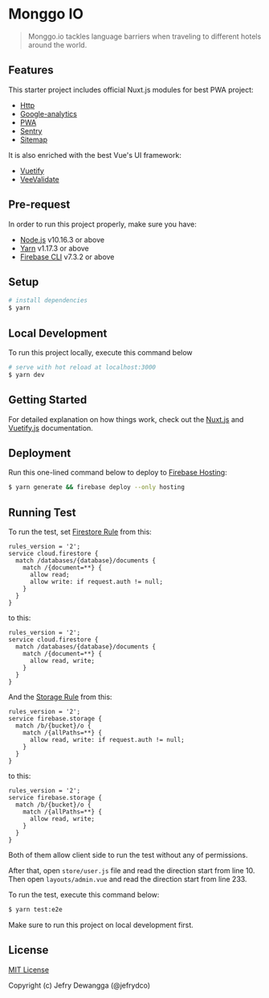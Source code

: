 # Monggo IO

> Monggo.io tackles language barriers when traveling to different hotels around the world.

## Features

This starter project includes official Nuxt.js modules for best PWA project:

- [Http](https://github.com/nuxt/http)
- [Google-analytics](https://github.com/nuxt-community/analytics-module)
- [PWA](https://github.com/nuxt-community/pwa-module)
- [Sentry](https://github.com/nuxt-community/sentry-module)
- [Sitemap](https://github.com/nuxt-community/sitemap-module)

It is also enriched with the best Vue's UI framework:

- [Vuetify](https://vuetifyjs.com)
- [VeeValidate](https://baianat.github.io/vee-validate/)

## Pre-request

In order to run this project properly, make sure you have:
- [Node.js](https://nodejs.org/en/download/package-manager/) v10.16.3 or above
- [Yarn](https://yarnpkg.com/lang/en/docs/install/) v1.17.3 or above
- [Firebase CLI](https://firebase.google.com/docs/cli) v7.3.2 or above

## Setup

```bash
# install dependencies
$ yarn
```

## Local Development

To run this project locally, execute this command below

```bash
# serve with hot reload at localhost:3000
$ yarn dev
```

## Getting Started

For detailed explanation on how things work, check out the [Nuxt.js](https://github.com/nuxt/nuxt.js) and [Vuetify.js](https://vuetifyjs.com/) documentation.

## Deployment

Run this one-lined command below to deploy to [Firebase Hosting](https://firebase.google.com/docs/hosting):

```bash
$ yarn generate && firebase deploy --only hosting
```

## Running Test

To run the test, set [Firestore Rule](https://console.firebase.google.com/u/0/project/monggo-io/database/firestore/rules) from this:

```
rules_version = '2';
service cloud.firestore {
  match /databases/{database}/documents {
    match /{document=**} {
      allow read;
      allow write: if request.auth != null;
    }
  }
}
```

to this:

```
rules_version = '2';
service cloud.firestore {
  match /databases/{database}/documents {
    match /{document=**} {
      allow read, write;
    }
  }
}
```

And the [Storage Rule](https://console.firebase.google.com/u/0/project/monggo-io/storage/monggo-io.appspot.com/rules) from this:

```
rules_version = '2';
service firebase.storage {
  match /b/{bucket}/o {
    match /{allPaths=**} {
      allow read, write: if request.auth != null;
    }
  }
}
```

to this:

```
rules_version = '2';
service firebase.storage {
  match /b/{bucket}/o {
    match /{allPaths=**} {
      allow read, write;
    }
  }
}

```

Both of them allow client side to run the test without any of permissions.

After that, open `store/user.js` file and read the direction start from line 10. Then open `layouts/admin.vue` and read the direction start from line 233.

To run the test, execute this command below:

```bash
$ yarn test:e2e
```

Make sure to run this project on local development first.

## License

[MIT License](./license.md)

Copyright (c) Jefry Dewangga (@jefrydco)
